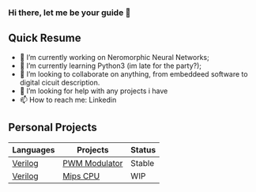 ### Hi there, let me be your guide 👋

<!--
**Tiago-o-Oliveira/Tiago-o-Oliveira** is a ✨ _special_ ✨ repository because its `README.md` (this file) appears on your GitHub profile.

Here are some ideas to get you started:

- 🔭 I’m currently working on ...
- 🌱 I’m currently learning ...
- 👯 I’m looking to collaborate on ...
- 🤔 I’m looking for help with ...
- 💬 Ask me about ...
- 📫 How to reach me: ...
- 😄 Pronouns: ...
- ⚡ Fun fact: ...
-->
## Quick Resume
- 🔭 I’m currently working on Neromorphic Neural Networks;
- 🌱 I’m currently learning Python3 (im late for the party?);
- 👯 I’m looking to collaborate on anything, from embeddeed software to digital cicuit description.
- 🤔 I’m looking for help with any projects i have
- 📫 How to reach me: Linkedin
## Personal Projects


| Languages  | Projects | Status |
| ------------- | ------------- | ------------- |
| [Verilog](https://pt.wikipedia.org/wiki/Verilog)  | [PWM Modulator](https://github.com/Tiago-o-Oliveira/PWM-Modulation-Verilog) | Stable  |
| [Verilog](https://pt.wikipedia.org/wiki/Verilog)  | [Mips CPU](https://github.com/Tiago-o-Oliveira/Mips-CPU-Verilog)  | WIP  |



